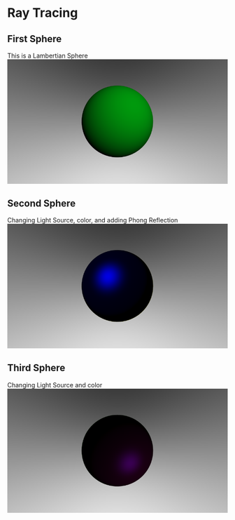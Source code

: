 # Ray Tracing

## First Sphere

This is a Lambertian Sphere
![Lambertian](rendered/lambertiana.png)

## Second Sphere

Changing Light Source, color, and adding Phong Reflection
![Phong1](rendered/phong1.png)

## Third Sphere

Changing Light Source and color
![Phong1](rendered/phong2.png)
